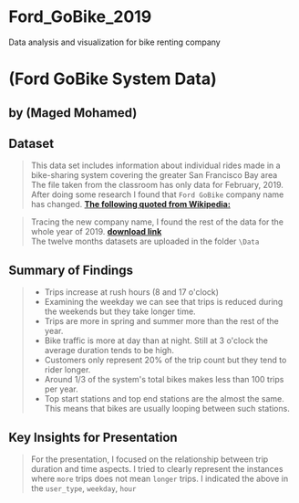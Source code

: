 # Ford_GoBike_2019
Data analysis and visualization for bike renting company
# (Ford GoBike System Data)
## by (Maged Mohamed)


## Dataset

> This data set includes information about individual rides made
in a bike-sharing system covering the greater San Francisco
Bay area  
The file taken from the classroom has only data for February, 2019.  
> After doing some research I found that `Ford GoBike` company name has changed. __[The following quoted from Wikipedia:](https://en.wikipedia.org/wiki/Bay_Wheels)__

> Tracing the new company name, I found the rest of the data for the whole year of 2019. __[download link](https://s3.amazonaws.com/baywheels-data/index.html)__  
The twelve months datasets are uploaded in the folder `\Data`


## Summary of Findings
> * Trips increase at rush hours (8 and 17 o'clock) 
> * Examining the weekday we can see that trips is reduced during the weekends but they take longer time. 
> * Trips are more in spring and summer more than the rest of the year.   
> * Bike traffic is more at day than at night. Still at 3 o'clock the average duration tends to be high.
> * Customers only represent 20% of the trip count but they tend to rider longer.
> * Around 1/3 of the system's total bikes makes less than 100 trips per year. 
> * Top start stations and top end stations are the almost the same. This means that bikes are usually looping between such stations.

## Key Insights for Presentation

> For the presentation, I focused on the relationship between trip duration and time aspects.
> I tried to clearly represent the instances where `more` trips does not mean `longer` trips.
> I indicated the above in the `user_type`, `weekday`, `hour`
